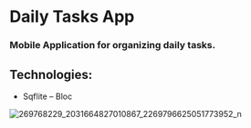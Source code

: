 # Daily Tasks App
### Mobile Application for organizing daily tasks.


## Technologies:
- Sqflite 
– Bloc

![269768229_2031664827010867_2269796625051773952_n](https://user-images.githubusercontent.com/82876394/201559577-87f7cfe8-c861-4627-b559-f48579e74099.jpg)
